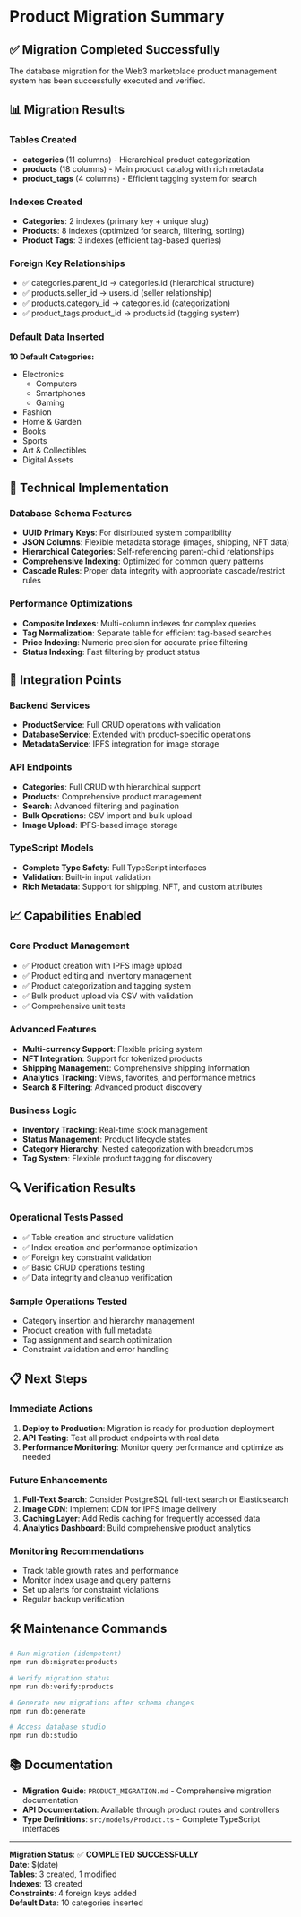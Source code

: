 # Product Migration Summary

## ✅ Migration Completed Successfully

The database migration for the Web3 marketplace product management system has been successfully executed and verified.

## 📊 Migration Results

### Tables Created
- **categories** (11 columns) - Hierarchical product categorization
- **products** (18 columns) - Main product catalog with rich metadata  
- **product_tags** (4 columns) - Efficient tagging system for search

### Indexes Created
- **Categories**: 2 indexes (primary key + unique slug)
- **Products**: 8 indexes (optimized for search, filtering, sorting)
- **Product Tags**: 3 indexes (efficient tag-based queries)

### Foreign Key Relationships
- ✅ categories.parent_id → categories.id (hierarchical structure)
- ✅ products.seller_id → users.id (seller relationship)
- ✅ products.category_id → categories.id (categorization)
- ✅ product_tags.product_id → products.id (tagging system)

### Default Data Inserted
**10 Default Categories:**
- Electronics
  - Computers
  - Smartphones  
  - Gaming
- Fashion
- Home & Garden
- Books
- Sports
- Art & Collectibles
- Digital Assets

## 🔧 Technical Implementation

### Database Schema Features
- **UUID Primary Keys**: For distributed system compatibility
- **JSON Columns**: Flexible metadata storage (images, shipping, NFT data)
- **Hierarchical Categories**: Self-referencing parent-child relationships
- **Comprehensive Indexing**: Optimized for common query patterns
- **Cascade Rules**: Proper data integrity with appropriate cascade/restrict rules

### Performance Optimizations
- **Composite Indexes**: Multi-column indexes for complex queries
- **Tag Normalization**: Separate table for efficient tag-based searches
- **Price Indexing**: Numeric precision for accurate price filtering
- **Status Indexing**: Fast filtering by product status

## 🚀 Integration Points

### Backend Services
- **ProductService**: Full CRUD operations with validation
- **DatabaseService**: Extended with product-specific operations
- **MetadataService**: IPFS integration for image storage

### API Endpoints
- **Categories**: Full CRUD with hierarchical support
- **Products**: Comprehensive product management
- **Search**: Advanced filtering and pagination
- **Bulk Operations**: CSV import and bulk upload
- **Image Upload**: IPFS-based image storage

### TypeScript Models
- **Complete Type Safety**: Full TypeScript interfaces
- **Validation**: Built-in input validation
- **Rich Metadata**: Support for shipping, NFT, and custom attributes

## 📈 Capabilities Enabled

### Core Product Management
- ✅ Product creation with IPFS image upload
- ✅ Product editing and inventory management
- ✅ Product categorization and tagging system
- ✅ Bulk product upload via CSV with validation
- ✅ Comprehensive unit tests

### Advanced Features
- **Multi-currency Support**: Flexible pricing system
- **NFT Integration**: Support for tokenized products
- **Shipping Management**: Comprehensive shipping information
- **Analytics Tracking**: Views, favorites, and performance metrics
- **Search & Filtering**: Advanced product discovery

### Business Logic
- **Inventory Tracking**: Real-time stock management
- **Status Management**: Product lifecycle states
- **Category Hierarchy**: Nested categorization with breadcrumbs
- **Tag System**: Flexible product tagging for discovery

## 🔍 Verification Results

### Operational Tests Passed
- ✅ Table creation and structure validation
- ✅ Index creation and performance optimization
- ✅ Foreign key constraint validation
- ✅ Basic CRUD operations testing
- ✅ Data integrity and cleanup verification

### Sample Operations Tested
- Category insertion and hierarchy management
- Product creation with full metadata
- Tag assignment and search optimization
- Constraint validation and error handling

## 📋 Next Steps

### Immediate Actions
1. **Deploy to Production**: Migration is ready for production deployment
2. **API Testing**: Test all product endpoints with real data
3. **Performance Monitoring**: Monitor query performance and optimize as needed

### Future Enhancements
1. **Full-Text Search**: Consider PostgreSQL full-text search or Elasticsearch
2. **Image CDN**: Implement CDN for IPFS image delivery
3. **Caching Layer**: Add Redis caching for frequently accessed data
4. **Analytics Dashboard**: Build comprehensive product analytics

### Monitoring Recommendations
- Track table growth rates and performance
- Monitor index usage and query patterns
- Set up alerts for constraint violations
- Regular backup verification

## 🛠️ Maintenance Commands

```bash
# Run migration (idempotent)
npm run db:migrate:products

# Verify migration status
npm run db:verify:products

# Generate new migrations after schema changes
npm run db:generate

# Access database studio
npm run db:studio
```

## 📚 Documentation

- **Migration Guide**: `PRODUCT_MIGRATION.md` - Comprehensive migration documentation
- **API Documentation**: Available through product routes and controllers
- **Type Definitions**: `src/models/Product.ts` - Complete TypeScript interfaces

---

**Migration Status**: ✅ **COMPLETED SUCCESSFULLY**  
**Date**: $(date)  
**Tables**: 3 created, 1 modified  
**Indexes**: 13 created  
**Constraints**: 4 foreign keys added  
**Default Data**: 10 categories inserted